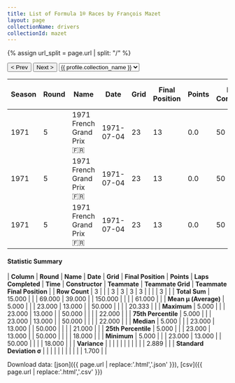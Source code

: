 ```yaml
---
title: List of Formula 1® Races by François Mazet
layout: page
collectionName: drivers
collectionId: mazet
---
```


{% assign url_split = page.url | split: "/" %}
<div id="collection-navigation">
<button onclick="selector.options[selector.selectedIndex-1].value && (window.location = selector.options[selector.selectedIndex-1].value);">&lt; Prev</button>
<button onclick="selector.options[selector.selectedIndex+1].value && (window.location = selector.options[selector.selectedIndex+1].value);">Next &gt;</button>
<select id="selector" onchange="this.options[this.selectedIndex].value && (window.location = this.options[this.selectedIndex].value);">
  {% for collectionId in site.data[page.collectionName].refs %}
    {% if collectionId == page.collectionId %}
      {% assign selected = "selected" %}
    {% else %}
      {% assign selected = "" %}
    {% endif %}
    {% assign profile = site.data[page.collectionName][collectionId].profile %}
    <option value="/f1/{{ page.collectionName }}/{{ collectionId }}/{{ url_split[4] }}" {{ selected }}>{{ profile.collection_name }}</option>
  {% endfor %}
</select>
</div>

| Season | Round | Name | Date | Grid | Final Position | Points | Laps Completed | Time | Constructor | Teammate | Teammate Grid | Teammate Final Position |
|--|--|--|--|--|--|--|--|--|--|--|--|--|
| 1971 | 5 | 1971 French Grand Prix 🇫🇷 | 1971-07-04 | 23 | 13 | 0.0 | 50 |   | March-Ford 🇬🇧 | [Max Jean 🇫🇷](/f1/drivers/jean) | 22 | N |
| 1971 | 5 | 1971 French Grand Prix 🇫🇷 | 1971-07-04 | 23 | 13 | 0.0 | 50 |   | March-Ford 🇬🇧 | [Henri Pescarolo 🇫🇷](/f1/drivers/pescarolo) | 18 | R |
| 1971 | 5 | 1971 French Grand Prix 🇫🇷 | 1971-07-04 | 23 | 13 | 0.0 | 50 |   | March-Ford 🇬🇧 | [Alex Soler-Roig 🇪🇸](/f1/drivers/roig) | 21 | R |

#### Statistic Summary

| **Column** | **Round** | **Name** | **Date** | **Grid** | **Final Position** | **Points** | **Laps Completed** | **Time** | **Constructor** | **Teammate** | **Teammate Grid** | **Teammate Final Position** |
| **Row Count** | 3 |  |  | 3 | 3 | 3 | 3 |  |  |  | 3 |  |
| **Total Sum** | 15.000 |  |  | 69.000 | 39.000 |  | 150.000 |  |  |  | 61.000 |  |
| **Mean μ (Average)** | 5.000 |  |  | 23.000 | 13.000 |  | 50.000 |  |  |  | 20.333 |  |
| **Maximum** | 5.000 |  |  | 23.000 | 13.000 |  | 50.000 |  |  |  | 22.000 |  |
| **75th Percentile** | 5.000 |  |  | 23.000 | 13.000 |  | 50.000 |  |  |  | 22.000 |  |
| **Median** | 5.000 |  |  | 23.000 | 13.000 |  | 50.000 |  |  |  | 21.000 |  |
| **25th Percentile** | 5.000 |  |  | 23.000 | 13.000 |  | 50.000 |  |  |  | 18.000 |  |
| **Minimum** | 5.000 |  |  | 23.000 | 13.000 |  | 50.000 |  |  |  | 18.000 |  |
| **Variance** |  |  |  |  |  |  |  |  |  |  | 2.889 |  |
| **Standard Deviation σ** |  |  |  |  |  |  |  |  |  |  | 1.700 |  |

Download data: [json]({{ page.url | replace:'.html','.json' }}), [csv]({{ page.url | replace:'.html','.csv' }})
